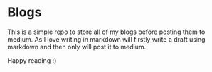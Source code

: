 # Blogs
This is a simple repo to store all of my blogs before posting them to medium. As I love writing in markdown will firstly write a draft using markdown and then only will post it to medium.

Happy reading :)
